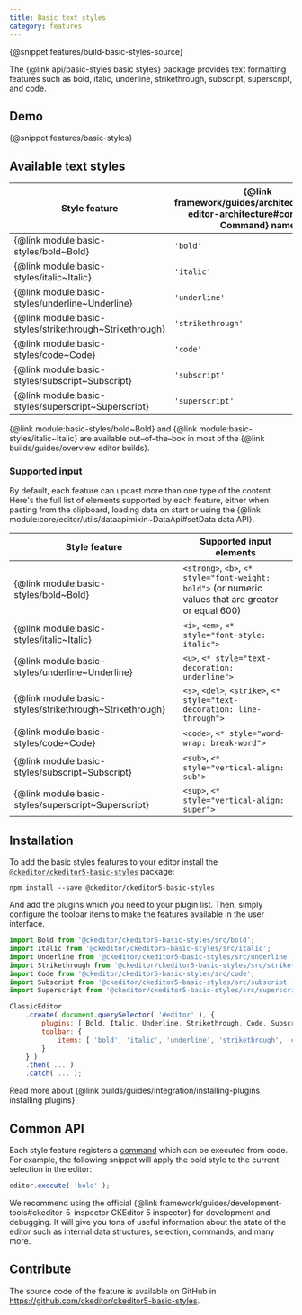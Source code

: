 ```yaml
---
title: Basic text styles
category: features
---
```


{@snippet features/build-basic-styles-source}

The {@link api/basic-styles basic styles} package provides text formatting features such as bold, italic, underline, strikethrough, subscript, superscript, and code.

## Demo

{@snippet features/basic-styles}

## Available text styles

| Style feature | {@link framework/guides/architecture/core-editor-architecture#commands Command} name | {@link builds/guides/integration/configuration#toolbar-setup Toolbar} component name | Output element |
|-----|---|-----|-----|
| {@link module:basic-styles/bold~Bold} | `'bold'` | `'bold'` | `<strong>bold</strong>` |
| {@link module:basic-styles/italic~Italic} | `'italic'` | `'italic'` | `<i>italic</i>` |
| {@link module:basic-styles/underline~Underline} | `'underline'` | `'underline'` | `<u>underline</u>` |
| {@link module:basic-styles/strikethrough~Strikethrough} | `'strikethrough'` | `'strikethrough'` | `<s>strikethrough</s>` |
| {@link module:basic-styles/code~Code} | `'code'` | `'code'` | `<code>code</code>` |
| {@link module:basic-styles/subscript~Subscript} | `'subscript'` | `'subscript'` | `<sub>subscript</sub>` |
| {@link module:basic-styles/superscript~Superscript} | `'superscript'` | `'superscript'` | `<sup>superscript</sup>` |

<info-box info>
	{@link module:basic-styles/bold~Bold} and {@link module:basic-styles/italic~Italic} are available out–of–the–box in most of the {@link builds/guides/overview editor builds}.
</info-box>

### Supported input

By default, each feature can upcast more than one type of the content. Here's the full list of elements supported by each feature, either when pasting from the clipboard, loading data on start or using the {@link module:core/editor/utils/dataapimixin~DataApi#setData data API}.

| Style feature | Supported input elements |
|-----|---|
| {@link module:basic-styles/bold~Bold} | `<strong>`, `<b>`, `<* style="font-weight: bold">` (or numeric values that are greater or equal 600) |
| {@link module:basic-styles/italic~Italic} | `<i>`, `<em>`, `<* style="font-style: italic">` |
| {@link module:basic-styles/underline~Underline} | `<u>`, `<* style="text-decoration: underline">` |
| {@link module:basic-styles/strikethrough~Strikethrough} | `<s>`, `<del>`, `<strike>`, `<* style="text-decoration: line-through">` |
| {@link module:basic-styles/code~Code} | `<code>`, `<* style="word-wrap: break-word">` |
| {@link module:basic-styles/subscript~Subscript} | `<sub>`, `<* style="vertical-align: sub">` |
| {@link module:basic-styles/superscript~Superscript} | `<sup>`, `<* style="vertical-align: super">` |

## Installation

To add the basic styles features to your editor install the [`@ckeditor/ckeditor5-basic-styles`](https://www.npmjs.com/package/@ckeditor/ckeditor5-basic-styles) package:

```
npm install --save @ckeditor/ckeditor5-basic-styles
```

And add the plugins which you need to your plugin list. Then, simply configure the toolbar items to make the features available in the user interface.

```js
import Bold from '@ckeditor/ckeditor5-basic-styles/src/bold';
import Italic from '@ckeditor/ckeditor5-basic-styles/src/italic';
import Underline from '@ckeditor/ckeditor5-basic-styles/src/underline';
import Strikethrough from '@ckeditor/ckeditor5-basic-styles/src/strikethrough';
import Code from '@ckeditor/ckeditor5-basic-styles/src/code';
import Subscript from '@ckeditor/ckeditor5-basic-styles/src/subscript';
import Superscript from '@ckeditor/ckeditor5-basic-styles/src/superscript';

ClassicEditor
	.create( document.querySelector( '#editor' ), {
		plugins: [ Bold, Italic, Underline, Strikethrough, Code, Subscript, Superscript ],
		toolbar: {
			items: [ 'bold', 'italic', 'underline', 'strikethrough', 'code','subscript', 'superscript'  ]
		}
	} )
	.then( ... )
	.catch( ... );
```

<info-box info>
	Read more about {@link builds/guides/integration/installing-plugins installing plugins}.
</info-box>

## Common API

Each style feature registers a [command](#available-text-styles) which can be executed from code. For example, the following snippet will apply the bold style to the current selection in the editor:

```js
editor.execute( 'bold' );
```

<info-box>
	We recommend using the official {@link framework/guides/development-tools#ckeditor-5-inspector CKEditor 5 inspector} for development and debugging. It will give you tons of useful information about the state of the editor such as internal data structures, selection, commands, and many more.
</info-box>

## Contribute

The source code of the feature is available on GitHub in https://github.com/ckeditor/ckeditor5-basic-styles.
